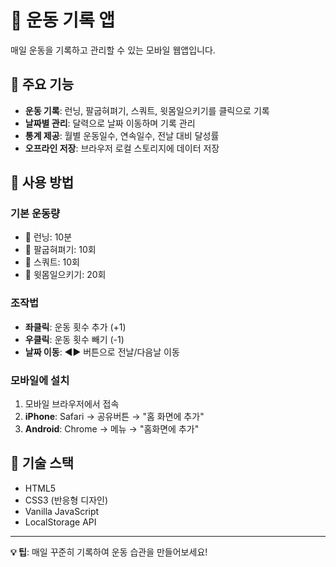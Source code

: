 # 💪 운동 기록 앱

매일 운동을 기록하고 관리할 수 있는 모바일 웹앱입니다.

## 🎯 주요 기능

- **운동 기록**: 런닝, 팔굽혀펴기, 스쿼트, 윗몸일으키기를 클릭으로 기록
- **날짜별 관리**: 달력으로 날짜 이동하며 기록 관리
- **통계 제공**: 월별 운동일수, 연속일수, 전날 대비 달성률
- **오프라인 저장**: 브라우저 로컬 스토리지에 데이터 저장

## 📱 사용 방법

### 기본 운동량
- 🏃 런닝: 10분
- 💪 팔굽혀펴기: 10회  
- 🦵 스쿼트: 10회
- 🧘 윗몸일으키기: 20회

### 조작법
- **좌클릭**: 운동 횟수 추가 (+1)
- **우클릭**: 운동 횟수 빼기 (-1)
- **날짜 이동**: ◀▶ 버튼으로 전날/다음날 이동

### 모바일에 설치
1. 모바일 브라우저에서 접속
2. **iPhone**: Safari → 공유버튼 → "홈 화면에 추가"  
3. **Android**: Chrome → 메뉴 → "홈화면에 추가"

## 🔧 기술 스택

- HTML5
- CSS3 (반응형 디자인)
- Vanilla JavaScript
- LocalStorage API

---

**💡 팁**: 매일 꾸준히 기록하여 운동 습관을 만들어보세요!